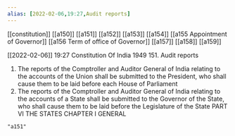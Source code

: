 ```yaml
---
alias: [2022-02-06,19:27,Audit reports]
---
```

[[constitution]] [[a150]] [[a151]] [[a152]] [[a153]] [[a154]] [[a155 Appointment of Governor]] [[a156 Term of office of Governor]] [[a157]] [[a158]] [[a159]]

[[2022-02-06]] 19:27
Constitution Of India 1949
151. Audit reports
1) The reports of the Comptroller and Auditor General of India relating to the accounts of the Union shall be submitted to the President, who shall cause them to be laid before each House of Parliament
2) The reports of the Comptroller and Auditor General of India relating to the accounts of a State shall be submitted to the Governor of the State, who shall cause them to be laid before the Legislature of the State PART VI THE STATES CHAPTER I GENERAL
```query
"a151"
```